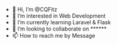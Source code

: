 - 👋 Hi, I’m @CQFitz
- 👀 I’m interested in Web Development
- 🌱 I’m currently learning Laravel & Flask
- 💞️ I’m looking to collaborate on ******
- 📫 How to reach me by Message

<!---
CQFitz/CQFitz is a ✨ special ✨ repository because its `README.md` (this file) appears on your GitHub profile.
You can click the Preview link to take a look at your changes.
--->
